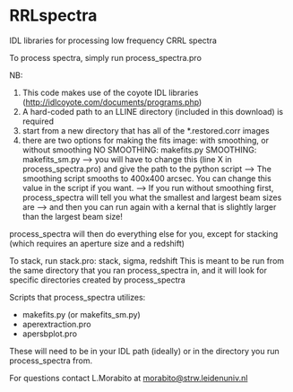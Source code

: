 RRLspectra
==========

IDL libraries for processing low frequency CRRL spectra

To process spectra, simply run process_spectra.pro

NB:
1) This code makes use of the coyote IDL libraries (http://idlcoyote.com/documents/programs.php)
2) A hard-coded path to an LLINE directory (included in this download) is required
3) start from a new directory that has all of the *.restored.corr images
4) there are two options for making the fits image: with smoothing, or without smoothing
   NO SMOOTHING: makefits.py
   SMOOTHING: makefits_sm.py
   --> you will have to change this (line X in process_spectra.pro) and give the path to the python script
   --> The smoothing script smooths to 400x400 arcsec. You can change this value in the script if you want.
   --> If you run without smoothing first, process_spectra will tell you what the smallest and largest beam sizes are
   --> and then you can run again with a kernal that is slightly larger than the largest beam size!

process_spectra will then do everything else for you, except for stacking (which requires an aperture size and a redshift)

To stack, run stack.pro:
stack, sigma, redshift
This is meant to be run from the same directory that you ran process_spectra in, and it will look for specific directories
created by process_spectra

Scripts that process_spectra utilizes:
  - makefits.py (or makefits_sm.py)
  - aperextraction.pro
  - apersbplot.pro

These will need to be in your IDL path (ideally) or in the directory you run process_spectra from.

For questions contact L.Morabito at morabito@strw.leidenuniv.nl
